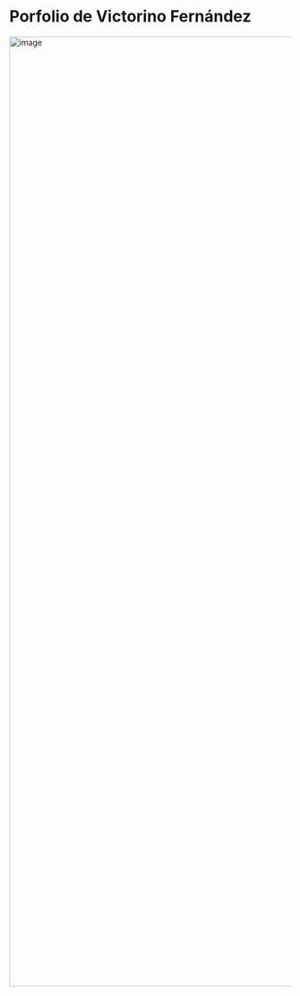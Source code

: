 # Porfolio de Victorino Fernández 

<img width="1697" alt="image" src="https://github.com/user-attachments/assets/0c9386f9-1b61-41f3-80a5-0a6d02695ade" />
